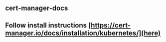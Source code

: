 ## cert-manager-docs

## Follow install instructions [https://cert-manager.io/docs/installation/kubernetes/](here)

